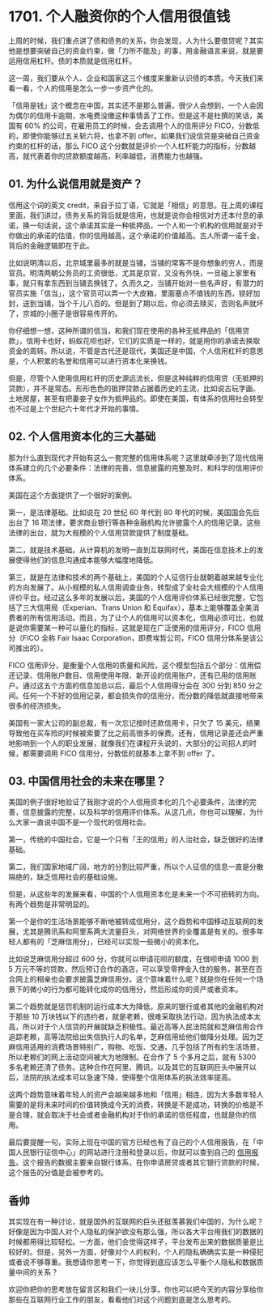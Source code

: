 # 1701. 个人融资你的个人信用很值钱

上周的时候，我们重点讲了债和债务的关系，你会发现，人为什么要借贷呢？其实他是想要突破自己的资金约束，做「力所不能及」的事，用金融语言来说，就是要运用信用杠杆。债的本质就是信用杠杆。

这一周，我们要从个人、企业和国家这三个维度来重新认识债的本质。今天我们来看一看，个人的信用是怎么一步一步资产化的。

「信用是钱」这个概念在中国，其实还不是那么普遍，很少人会想到，一个人会因为偶尔的信用卡逾期，水电费没缴这种事情丢了工作。但是这不是杜撰的笑话，美国有 60% 的公司，在雇用员工的时候，会去调用个人的信用评分 FICO，分数低的，即使你能够过五关斩六将，也拿不到 offer。如果我们说信贷是突破自己资金约束的杠杆的话，那么 FICO 这个分数就是评价一个人杠杆能力的指标，分数越高，就代表着你的贷款额度越高，利率越低，消费能力也越强。

## 01. 为什么说信用就是资产？

信用这个词的英文 credit，来自于拉丁语，它就是「相信」的意思。在上周的课程里面，我们讲过，债务关系的背后就是信用，也就是说你会相信对方还本付息的承诺，换一句话说，这个承诺其实是一种抵押品，一个人和一个机构的信用就是对于你做出的承诺的估值，你的信用越高，这个承诺的价值越高。古人所谓一诺千金，背后的金融逻辑即在于此。

比如说明清以后，北京城里最多的就是当铺，当铺的常客不是你想象的穷人，而是官员。明清两朝公务员的工资很低，尤其是京官，又没有外快，一旦碰上家里有事，就只有拿东西到当铺去换钱了。久而久之，当铺开始对一些名声好，有潜力的官员实施「信当」，这个官员可以弄一个大皮箱，里面塞点不值钱的东西，锁好加封，送到当铺，当个千儿八百的。但是到了期以后，你必须去赎买，否则名声就坏了，京城的小圈子是很容易传开的。

你仔细想一想，这种所谓的信当，和我们现在使用的各种无抵押品的「信用贷款」，信用卡也好，蚂蚁花呗也好，它们的实质是一样的，就是用你的承诺去换取资金的周转。所以说，不管是古代还是现代，美国还是中国，个人信用杠杆的意思是，个人积累的名誉和信用可以进行资本化来换钱。

但是，尽管个人使用信用杠杆的历史源远流长，但是这种纯粹的信用贷（无抵押的贷款），并不是常态。形形色色的抵押贷款占据着历史的主流，比如说古玩字画、土地房屋，甚至有把妻妾子女作为抵押品的。即使在美国，有体系的信用社会转型也不过是上个世纪六十年代才开始的事情。

## 02. 个人信用资本化的三大基础

那为什么直到现代才开始有这么一套完整的信用体系呢？这里就牵涉到了现代信用体系建立的几个必要条件：法律的完善，信息披露的完整及时，和科学的信用评价体系。

美国在这个方面提供了一个很好的案例。

第一，是法律基础。比如说在 20 世纪 60 年代到 80 年代的时候，美国国会先后出台了 16 项法律，要求商业银行等各种金融机构允许披露个人的信用记录。这些法律的出台，就为大规模的个人信用贷款提供了制度基础。

第二，就是技术基础。从计算机的发明一直到互联网时代，美国在信息技术上的发展使得他们的信息沟通成本能够大幅度地降低。

第三，就是在法律和技术的两个基础上，美国的个人征信行业就朝着越来越专业化的方向发展了。从小规模的私人信用调查业务，转型成了全社会大规模的个人信用评价平台。经过这么多年的发展以后，美国的个人信用评价体系已经很完整，它包括了三大信用局（Experian、Trans Union 和 Equifax），基本上能够覆盖全美消费者的所有信用活动。而且，为了让个人的信用可以资本化，信用必须可比，也就是说你需要某一种可以量化的指标，这就是现在广泛使用的信用评分，FICO 信用分（FICO 全称 Fair Isaac Corporation，即费埃哲公司，FICO 信用分体系是该公司推出的）。

FICO 信用评分，是衡量个人信用的质量和风险，这个模型包括五个部分：信用偿还记录、信用账户数目、信用使用年限、新开设的信用账户，还有已用的信用账户。通过这五个方面的信息加总以后，最后个人信用得分会在 300 分到 850 分之间。任何一个不好的信用记录，都会损失你的信用分，而分数的降低就直接地带来很多的经济损失。

美国有一家大公司的副总裁，有一次忘记按时还款信用卡，只欠了 15 美元，结果导致他在买车险的时候被索要了比之前高很多的保费。还有，信用记录差还会严重地影响到一个人的职业发展，就像我们在课程开头说的，大部分的公司招人的时候，都需要调用 FICO 信用分，分数低的就基本上拿不到 offer 了。

## 03. 中国信用社会的未来在哪里？

美国的例子很好地验证了我刚才说的个人信用资本化的几个必要条件，法律的完善，信息披露的完整，以及科学的信用评价体系。从这几点，你也可以理解，为什么大家一直说中国不是一个现代的信用社会。

第一，传统的中国社会，它是一个只有「王的信用」的人治社会，缺乏很好的法律基础。

第二，我们国家地域广阔，地方的分割比较严重，所以个人征信的信息一直是分散隔绝的，缺乏信用社会的基础设施。

但是，从这些年的发展来看，中国的个人信用资本化是未来一个不可扭转的方向。有两个趋势是非常明显的。

第一个是你的生活场景能够不断地被转成信用分，这个趋势和中国移动互联网的发展，尤其是腾讯系和阿里系两大流量巨头，对网络世界的全覆盖是有关的。很多年轻人都有的「芝麻信用分」，已经可以实现一些微小的资本化。

比如说芝麻信用分超过 600 分，你就可以申请花呗的额度，在借呗申请 1000 到 5 万元不等的贷款，然后预订合作的酒店，可以享受零押金入住的服务，甚至在百合网上的相亲也会要求披露芝麻信用分。这个意味着什么呢？就是你在任何一个场景下的微小的行为都可能转化成你的信用分，然后形成你的资产或者资本。

第二个趋势就是惩罚机制的运行成本大为降低，原来的银行或者其他的金融机构对于那些 10 万块钱以下的违约者，就是老赖，很难采取执法行动，因为执法成本太高，所以对于个人信贷的开展就缺乏积极性。最近高等人民法院就和芝麻信用合作追踪老赖，高等法院给出失信执行人的名单，芝麻信用给他们做降分处理。因为芝麻信用适用的消费场景特别广，购物、吃饭、交通，几乎包括了所有的生活场景，所以老赖们的网上活动空间被大为地限制。在合作了 5 个多月之后，就有 5300 多名老赖还清了债务。这种合作在阿里、腾讯，以及其它的互联网巨头中展开以后，法院的执法成本可以急速下降，使得整个信用体系的执法效率提高。

这两个趋势意味着年轻人的资产会越来越多地和「信用」相连，因为大多数年轻人需要的是将未来时间的价值转换成今天的消费，转换是不是成功，转换的价格是不是合理，就会取决于社会或者金融机构对于你的承诺的信任程度，也就是你的信用。

最后要提醒一句，实际上现在中国的官方已经也有了自己的个人信用报告，在「中国人民银行征信中心」的网站进行注册和登录以后，你就可以查到自己的 [信用报告](http://www.pbccrc.org.cn/)。这个报告的数据主要来自银行体系，在你申请房贷或者其它银行贷款的时候，这个报告的分值是会被参考的。

## 香帅

其实现在有一种讨论，就是国外的互联网的巨头还挺羡慕我们中国的，为什么呢？好像是因为中国人对个人隐私的保护欲没有那么强，所以各大平台用我们的数据的时候都用得比较轻松。一方面，他们会觉得这样子，平台发布出来的数据质量是比较好的。但是，另外一方面，好像对个人的权利，个人的隐私确确实实是一种侵犯或者说不够尊重。我想请你思考一下，你觉得到底应该怎么平衡个人隐私和数据质量中间的关系？

欢迎你把你的思考放在留言区和我们一块儿分享。你也可以把今天的内容分享给你那些在互联网行业工作的朋友，看看他们对这个问题到底是怎么思考的。

